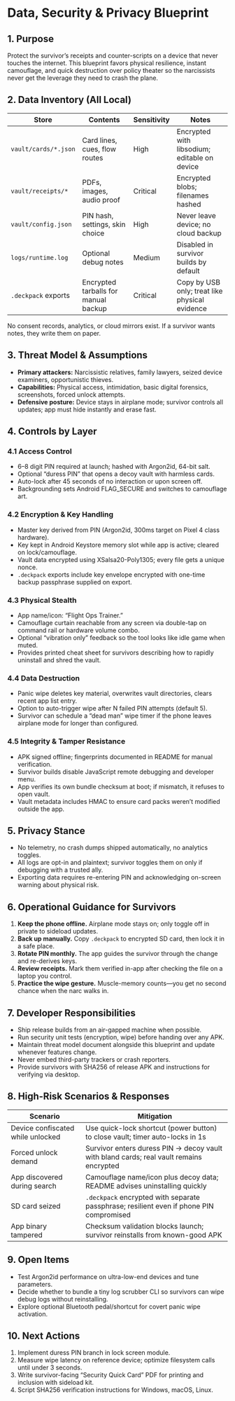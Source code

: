 # Data, Security & Privacy Blueprint

## 1. Purpose
Protect the survivor’s receipts and counter-scripts on a device that never touches the internet. This blueprint favors physical resilience, instant camouflage, and quick destruction over policy theater so the narcissists never get the leverage they need to crash the plane.

## 2. Data Inventory (All Local)
| Store | Contents | Sensitivity | Notes |
| --- | --- | --- | --- |
| `vault/cards/*.json` | Card lines, cues, flow routes | High | Encrypted with libsodium; editable on device |
| `vault/receipts/*` | PDFs, images, audio proof | Critical | Encrypted blobs; filenames hashed |
| `vault/config.json` | PIN hash, settings, skin choice | High | Never leave device; no cloud backup |
| `logs/runtime.log` | Optional debug notes | Medium | Disabled in survivor builds by default |
| `.deckpack` exports | Encrypted tarballs for manual backup | Critical | Copy by USB only; treat like physical evidence |

No consent records, analytics, or cloud mirrors exist. If a survivor wants notes, they write them on paper.

## 3. Threat Model & Assumptions
- **Primary attackers:** Narcissistic relatives, family lawyers, seized device examiners, opportunistic thieves.
- **Capabilities:** Physical access, intimidation, basic digital forensics, screenshots, forced unlock attempts.
- **Defensive posture:** Device stays in airplane mode; survivor controls all updates; app must hide instantly and erase fast.

## 4. Controls by Layer
### 4.1 Access Control
- 6–8 digit PIN required at launch; hashed with Argon2id, 64-bit salt.
- Optional “duress PIN” that opens a decoy vault with harmless cards.
- Auto-lock after 45 seconds of no interaction or upon screen off.
- Backgrounding sets Android FLAG_SECURE and switches to camouflage art.

### 4.2 Encryption & Key Handling
- Master key derived from PIN (Argon2id, 300ms target on Pixel 4 class hardware).
- Key kept in Android Keystore memory slot while app is active; cleared on lock/camouflage.
- Vault data encrypted using XSalsa20-Poly1305; every file gets a unique nonce.
- `.deckpack` exports include key envelope encrypted with one-time backup passphrase supplied on export.

### 4.3 Physical Stealth
- App name/icon: “Flight Ops Trainer.”
- Camouflage curtain reachable from any screen via double-tap on command rail or hardware volume combo.
- Optional “vibration only” feedback so the tool looks like idle game when muted.
- Provides printed cheat sheet for survivors describing how to rapidly uninstall and shred the vault.

### 4.4 Data Destruction
- Panic wipe deletes key material, overwrites vault directories, clears recent app list entry.
- Option to auto-trigger wipe after N failed PIN attempts (default 5).
- Survivor can schedule a “dead man” wipe timer if the phone leaves airplane mode for longer than configured.

### 4.5 Integrity & Tamper Resistance
- APK signed offline; fingerprints documented in README for manual verification.
- Survivor builds disable JavaScript remote debugging and developer menu.
- App verifies its own bundle checksum at boot; if mismatch, it refuses to open vault.
- Vault metadata includes HMAC to ensure card packs weren’t modified outside the app.

## 5. Privacy Stance
- No telemetry, no crash dumps shipped automatically, no analytics toggles.
- All logs are opt-in and plaintext; survivor toggles them on only if debugging with a trusted ally.
- Exporting data requires re-entering PIN and acknowledging on-screen warning about physical risk.

## 6. Operational Guidance for Survivors
1. **Keep the phone offline.** Airplane mode stays on; only toggle off in private to sideload updates.
2. **Back up manually.** Copy `.deckpack` to encrypted SD card, then lock it in a safe place.
3. **Rotate PIN monthly.** The app guides the survivor through the change and re-derives keys.
4. **Review receipts.** Mark them verified in-app after checking the file on a laptop you control.
5. **Practice the wipe gesture.** Muscle-memory counts—you get no second chance when the narc walks in.

## 7. Developer Responsibilities
- Ship release builds from an air-gapped machine when possible.
- Run security unit tests (encryption, wipe) before handing over any APK.
- Maintain threat model document alongside this blueprint and update whenever features change.
- Never embed third-party trackers or crash reporters.
- Provide survivors with SHA256 of release APK and instructions for verifying via desktop.

## 8. High-Risk Scenarios & Responses
| Scenario | Mitigation |
| --- | --- |
| Device confiscated while unlocked | Use quick-lock shortcut (power button) to close vault; timer auto-locks in 1s |
| Forced unlock demand | Survivor enters duress PIN → decoy vault with bland cards; real vault remains encrypted |
| App discovered during search | Camouflage name/icon plus decoy data; README advises uninstalling quickly |
| SD card seized | `.deckpack` encrypted with separate passphrase; resilient even if phone PIN compromised |
| App binary tampered | Checksum validation blocks launch; survivor reinstalls from known-good APK |

## 9. Open Items
- Test Argon2id performance on ultra-low-end devices and tune parameters.
- Decide whether to bundle a tiny log scrubber CLI so survivors can wipe debug logs without reinstalling.
- Explore optional Bluetooth pedal/shortcut for covert panic wipe activation.

## 10. Next Actions
1. Implement duress PIN branch in lock screen module.
2. Measure wipe latency on reference device; optimize filesystem calls until under 3 seconds.
3. Write survivor-facing “Security Quick Card” PDF for printing and inclusion with sideload kit.
4. Script SHA256 verification instructions for Windows, macOS, Linux.
